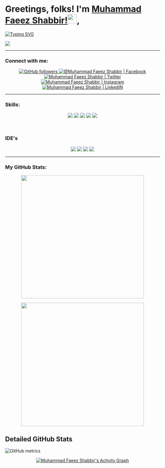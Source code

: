 # Greetings, folks! I'm [Muhammad Faeez Shabbir!](https://www.instagram.com/iamfaizy4)<img src="https://raw.githubusercontent.com/MartinHeinz/MartinHeinz/master/wave.gif" width="30px">, 

[![Typing SVG](https://readme-typing-svg.herokuapp.com?&color=%23F7F7F7&size=24&lines=Graduating+Software+Engineer;learning+New+Tech;Graphic+Designing+Is+My+Hobby)](https://git.io/typing-svg)

![](https://komarev.com/ghpvc/?username=iamfaizy4&color=blue&label=Profile+Views)
<br/>

___
<h3 align="left">Connect with me:</h3>
<p align="center">
<a href="https://github.com/iamfaizy4?tab=followers" target="_blank" rel="noopener noreferrer">
  <img alt="GitHub followers" src="https://img.shields.io/github/followers/iamfaizy4?style=sfor-the-badge" alt="GitHub badge"/>
 </a>
<a href="https://www.facebook.com/iamfaizy4" target="_blank" rel="noopener noreferrer">
  <img  alt="@Muhammad Faeez Shabbir | Facebook" src="https://img.shields.io/badge/facebook-%231877F2.svg?&style=sfor-the-badge&logo=facebook&logoColor=white" />
 </a>
<a href="http://twitter.com/iamfaizy4" target="_blank" rel="noopener noreferrer">
  <img alt="Muhammad Faeez Shabbir | Twitter" src="https://img.shields.io/twitter/follow/iamfaizy4?label=Twitter&logo=twitter&style=sfor-the-badge" />
 </a>
<a href="https://www.instagram.com/iamfaizy4/" target="_blank" rel="noopener noreferrer">
  <img alt="Muhammad Faeez Shabbir | Instagram"  src="https://img.shields.io/badge/instagram-%23E4405F.svg?&style=sfor-the-badge&logo=instagram&logoColor=white" />
 </a>
<a href="https://www.linkedin.com/in/iamfaizy4/" target="_blank" rel="noopener noreferrer">
  <img alt="Muhammad Faeez Shabbir | LinkedIN"  src="https://img.shields.io/badge/linkedin-%230077B5.svg?&style=sfor-the-badge&logo=linkedin&logoColor=white" />
 </a>
</p>

___

<h3 align="left">Skills:</h3>
<p align="center">
<img src="https://img.shields.io/badge/Python-FFD43B?style=sfor-the-badge&logo=python&logoColor=blue">
<img src="https://img.shields.io/badge/JavaScript-323330?style=sfor-the-badge&logo=javascript&logoColor=F7DF1E">
<img src="https://img.shields.io/badge/C%2B%2B-00599C?style=sfor-the-badge&logo=c%2B%2B&logoColor=white">
<img src="https://img.shields.io/badge/HTML5-E34F26?style=sfor-the-badge&logo=html5&logoColor=white">
<img src="https://img.shields.io/badge/CSS3-1572B6?style=sfor-the-badge&logo=css3&logoColor=white">
</p> <br/>
<h3 align="left">IDE's</h3>
<p align="center">
<img src="https://img.shields.io/badge/Adobe%20Dreamweaver-072401?style=sfor-the-badge&logo=Adobe%20Dreamweaver&logoColor=34F400">
<img src="https://img.shields.io/badge/PyCharm-000000.svg?&style=sfor-the-badge&logo=PyCharm&logoColor=white">
<img src="https://img.shields.io/badge/Visual_Studio_Code-0078D4?style=sfor-the-badge&logo=visual%20studio%20code&logoColor=white">
<img src="https://img.shields.io/badge/sublime_text-%23575757.svg?&style=sfor-the-badge&logo=sublime-text&logoColor=important">
</p>

___
<h3 align="left">My GitHub Stats:</h3>

<p align="center">
  <img width="400px" src="https://github-readme-stats.vercel.app/api/top-langs/?username=iamfaizy4&hide=TeX&layout=compact&theme=tokyonight&hide_border=true&bg_color=1F222E" />
</p>

<p align="center">
  <img width="400px" src="https://github-readme-stats.vercel.app/api?username=iamfaizy4&show_icons=true&theme=tokyonight&hide_border=true&bg_color=1F222E" />
</p>
<h2 align="left">Detailed GitHub Stats </h2>

![GitHub metrics](https://metrics.lecoq.io/iamfaizy4)  

<!-- ![GitHub streak stats](https://github-readme-streak-stats.herokuapp.com/?user=iamfaizy4)   -->
<p align="center">
<a href="https://iamfaizy4.github.io/"><img alt="Muhammad Faeez Shabbir's Activity Graph" src="https://activity-graph.herokuapp.com/graph?username=iamfaizy4&bg_color=1F222E&color=ffffff&line=f08c2d&point=444040&area=true&hide_border=true" /></a> 
</p>
